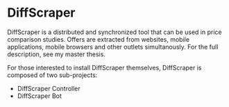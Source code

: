 # DiffScraper

DiffScraper is a distributed and synchronized tool that can be used in price comparison studies.  Offers are extracted from websites, mobile applications, mobile browsers and other outlets simultanously.  For the full description, see my master thesis.

For those interested to install DiffScraper themselves, DiffScraper is composed of two sub-projects:
- DiffScraper Controller
- DiffScraper Bot



